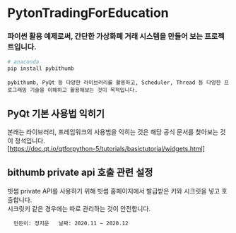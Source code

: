 # PytonTradingForEducation

### 파이썬 활용 예제로써, 간단한 가상화폐 거래 시스템을 만들어 보는 프로젝트입니다.

```python
# anaconda
pip install pybithumb
```

`pybithumb, PyQt 등 다양한 라이브러리를 활용하고, Scheduler, Thread 등 다양한 프로그래밍 기술을 이해하고 활용해보는 것이 목적입니다.`

## PyQt 기본 사용법 익히기

 본래는 라이브러리, 프레임워크의 사용법을 익히는 것은 해당 공식 문서를 찾아보는 것이 정석입니다.  
   [https://doc.qt.io/qtforpython-5/tutorials/basictutorial/widgets.html]  

## bithumb private api 호출 관련  설정
빗썸 private API를 사용하기 위해 빗썸 홈페이지에서 발급받은 키와 시크릿을 넣고 호출합니다.  
시크릿키 같은 경우에는 따로 관리하는 것이 안전합니다.

`  
만든이: 정지운  
날짜: 2020.11 ~ 2020.12
`